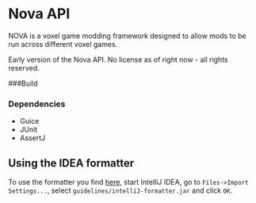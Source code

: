 Nova API
========
NOVA is a voxel game modding framework designed to allow mods to be run across different voxel games.

Early version of the Nova API. No license as of right now - all rights reserved.

###Build

### Dependencies
* Guice
* JUnit
* AssertJ

Using the IDEA formatter
------------------------
To use the formatter you find [here](https://github.com/NOVAAPI/NovaCore/tree/master/guidelines),
start IntelliJ IDEA, go to `Files->Import Settings...`,
select `guidelines/intelliJ-formatter.jar` and click `OK`.
